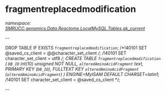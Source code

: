 ﻿# fragmentreplacedmodification
_namespace: [SMRUCC.genomics.Data.Reactome.LocalMySQL.Tables.gk_current](./index.md)_

--
 
 DROP TABLE IF EXISTS `fragmentreplacedmodification`;
 /*!40101 SET @saved_cs_client = @@character_set_client */;
 /*!40101 SET character_set_client = utf8 */;
 CREATE TABLE `fragmentreplacedmodification` (
 `DB_ID` int(10) unsigned NOT NULL,
 `alteredAminoAcidFragment` text,
 PRIMARY KEY (`DB_ID`),
 FULLTEXT KEY `alteredAminoAcidFragment` (`alteredAminoAcidFragment`)
 ) ENGINE=MyISAM DEFAULT CHARSET=latin1;
 /*!40101 SET character_set_client = @saved_cs_client */;
 
 --





